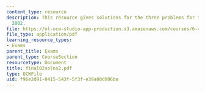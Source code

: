 ```yaml
---
content_type: resource
description: This resource gives solutions for the three problems for the final exam
  2002.
file: https://ol-ocw-studio-app-production.s3.amazonaws.com/courses/6-451-principles-of-digital-communication-ii-spring-2005/f96e2d910415543f5f3fe39a80d006ba_final02solns2.pdf
file_type: application/pdf
learning_resource_types:
- Exams
parent_title: Exams
parent_type: CourseSection
resourcetype: Document
title: final02solns2.pdf
type: OCWFile
uid: f96e2d91-0415-543f-5f3f-e39a80d006ba
---
```


